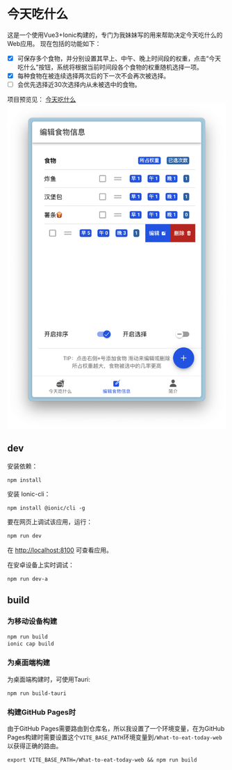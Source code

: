# 今天吃什么
这是一个使用Vue3+Ionic构建的，专门为我妹妹写的用来帮助决定今天吃什么的Web应用。
现在包括的功能如下：
- [x]  可保存多个食物，并分别设置其早上、中午、晚上时间段的权重，点击“今天吃什么”按钮，系统将根据当前时间段各个食物的权重随机选择一项。
- [x] 每种食物在被连续选择两次后的下一次不会再次被选择。
- [ ] 会优先选择近30次选择内从未被选中的食物。

项目预览见：
[今天吃什么](https://amagicpear.github.io/What-to-eat-today-web/)
![示意图](./readme-assets/截屏2024-10-27%2014.33.30.png)

## dev
安装依赖：
```
npm install
```
安装 Ionic-cli：
```
npm install @ionic/cli -g
```
要在网页上调试该应用，运行：
```zsh
npm run dev
```
在 [http://localhost:8100](http://localhost:8100) 可查看应用。  

在安卓设备上实时调试：
```
npm run dev-a
```
## build
### 为移动设备构建
```
npm run build
ionic cap build
```
### 为桌面端构建
为桌面端构建时，可使用Tauri:
```
npm run build-tauri
```
### 构建GitHub Pages时
由于GitHub Pages需要路由到仓库名，所以我设置了一个环境变量，在为GitHub Pages构建时需要设置这个`VITE_BASE_PATH`环境变量到`/What-to-eat-today-web`以获得正确的路由。
```
export VITE_BASE_PATH=/What-to-eat-today-web && npm run build
```
